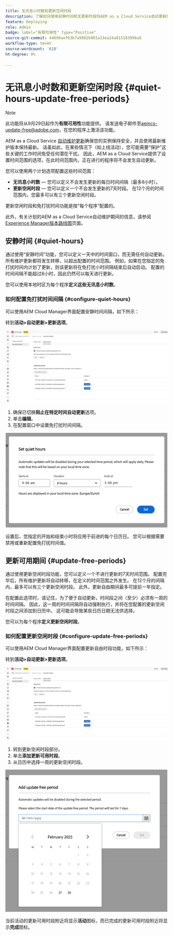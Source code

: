 ```yaml
---
title: 无讯息小时数和更新空闲时段
description: 了解如何使用安静时间和无更新时段将AEM as a Cloud Service自动更新的操作影响降至最低。
feature: Deploying
role: Admin
badge: label="有限可用性" type="Positive"
source-git-commit: 44696aef63b7a9882b001a33ea24a815183996a8
workflow-type: tm+mt
source-wordcount: '610'
ht-degree: 0%

---
```


# 无讯息小时数和更新空闲时段 {#quiet-hours-update-free-periods}

>[!NOTE]
>此功能将从9月29日起作为&#x200B;**有限可用性**&#x200B;功能提供。 请发送电子邮件至[aemcs-update-free@adobe.com](mailto:aemcs-update-free@adobe.com)，在您的程序上激活该功能。

AEM as a Cloud Service [自动维护更新](/help/implementing/deploying/aem-version-updates.md)确保您的实例保持安全，并且使用最新维护版本保持最新。 话虽如此，在某些情况下（如上线活动），您可能需要“保护”这些关键的工作时间免受任何潜在干扰。 因此，AEM as a Cloud Service提供了设置时间范围的选项，在此时间范围内，正在进行的程序将不会发生自动更新。

您可以使用两个计划选项配置这些时间范围：

* **无讯息小时数** — 您可以定义不会发生更新的每日时间间隔（最多8小时）。
* **更新空闲时段** — 您可以定义一个不会发生更新的7天时段。 在12个月的时间范围内，您最多可以有三个更新空闲时段。

更新空闲时段和免打扰时间功能是按“每个程序”配置的。

此外，有关计划的AEM as a Cloud Service自动维护期间的信息，请参阅[Experience Manager版本路线图](https://experienceleague.adobe.com/zh-hans/docs/experience-manager-release-information/aem-release-updates/update-releases-roadmap)页面。

## 安静时间 {#quiet-hours}

通过使用“安静时间”功能，您可以定义一天中的时间窗口，而无需任何自动更新。 所有维护更新都将发生转移，以超出配置的时间范围。 例如，如果在您指定的免打扰时间内计划了更新，则该更新将在免打扰小时间隔结束后自动启动。 配置的时间间隔不能超过8小时，因此仍然可以每天进行更新。

您可以使用本地时区为每个程序&#x200B;**定义这些无讯息小时数**。

### 如何配置免打扰时间间隔 {#configure-quiet-hours}

可以使用AEM Cloud Manager界面配置安静时间间隔，如下所示：

转到&#x200B;**活动>自动更新>更新选项**。

![配置](assets/main-config.png)

1. 确保已切换&#x200B;**阻止在特定时间自动更新**&#x200B;选项。
2. 单击&#x200B;**编辑**。
3. 在配置窗口中设置免打扰时间间隔。

![安静时间配置](assets/quiet-hours.png)

设置后，您指定的开始和结束小时将应用于前进的每个日历日。 您可以根据需要禁用或重新配置免打扰时间值。

## 更新可用期间 {#update-free-periods}

通过使用更新空闲时段功能，您可以定义一个不进行更新的7天时间范围。 配置完毕后，所有维护更新将自动转移，在定义的时间范围之外发生。 在12个月的间隔内，最多可以有三个更新空闲时段。 此外，更新自由期间最多可提前一年指定。

在配置此选项时，请记住，为了便于自动更新，时间段之间（至少）必须有一周的时间间隔。 因此，这一周的时间间隔将自动强制执行，并将在您配置的更新空闲时段之间添加到日历中。 这可能会导致某些日历日期无法供选择。

您可以为每个程序&#x200B;**定义更新空闲时段**。

### 如何配置更新空闲时段 {#configure-update-free-periods}

可以使用AEM Cloud Manager界面配置更新自由时段功能，如下所示：

转到&#x200B;**活动>自动更新>更新选项**。

![配置](assets/main-config.png)

1. 转到更新空闲时段部分。
2. 单击&#x200B;**添加更新可用时段**。
3. 从日历中选择一周的更新空闲时段。

![更新可用时段配置](assets/update-free-periods.png)

当前活动的更新可用时段附近将显示&#x200B;**活动**&#x200B;图标，而已完成的更新可用时段附近将显示&#x200B;**完成**&#x200B;图标。
